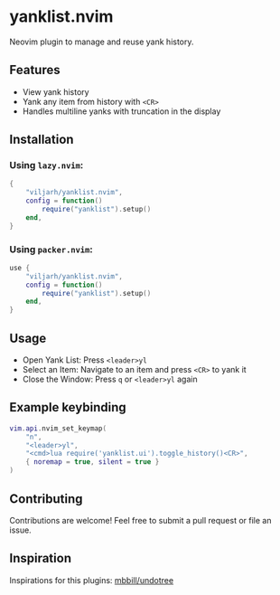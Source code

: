 # yanklist.nvim

Neovim plugin to manage and reuse yank history.

## Features

- View yank history
- Yank any item from history with `<CR>`
- Handles multiline yanks with truncation in the display

## Installation

### Using `lazy.nvim`:

```lua
{
    "viljarh/yanklist.nvim",
    config = function()
        require("yanklist").setup()
    end,
}
```

### Using `packer.nvim`:

```lua
use {
    "viljarh/yanklist.nvim",
    config = function()
        require("yanklist").setup()
    end,
}
```

## Usage

- Open Yank List: Press `<leader>yl`
- Select an Item: Navigate to an item and press `<CR>` to yank it
- Close the Window: Press `q` or `<leader>yl` again

## Example keybinding

```lua
vim.api.nvim_set_keymap(
    "n",
    "<leader>yl",
    "<cmd>lua require('yanklist.ui').toggle_history()<CR>",
    { noremap = true, silent = true }
)

```

## Contributing

Contributions are welcome! Feel free to submit a pull request or file an issue.

## Inspiration

Inspirations for this plugins:
[mbbill/undotree](https://github.com/mbbill/undotree)
